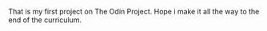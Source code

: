 That is my first project on The Odin Project. Hope i make it all the way to the end of the curriculum.
